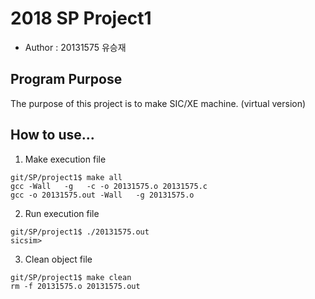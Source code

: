 # 2018 SP Project1
- Author : 20131575 유승재

## Program Purpose
The purpose of this project is to make SIC/XE machine. (virtual version)

## How to use...
1. Make execution file
```
git/SP/project1$ make all
gcc -Wall	-g   -c -o 20131575.o 20131575.c
gcc -o 20131575.out -Wall	-g 20131575.o
```

2. Run execution file
```
git/SP/project1$ ./20131575.out
sicsim>
```
3. Clean object file
```
git/SP/project1$ make clean
rm -f 20131575.o 20131575.out
```
